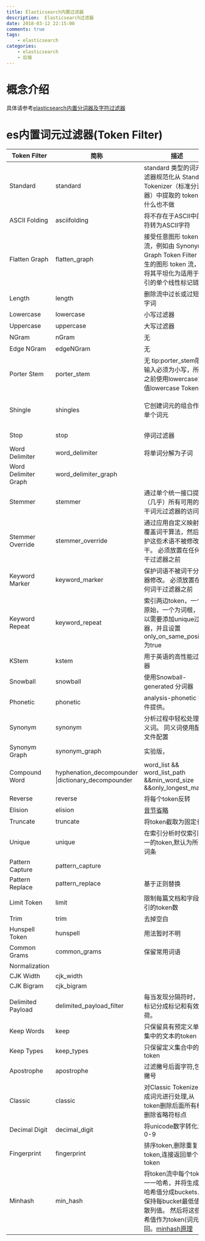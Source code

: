 ```yaml
---
title: Elasticsearch内置过滤器
description:  Elasticsearch过滤器
date: 2018-03-12 22:15:00
comments: true
tags: 
    - elasticsearch
categories:
    - elasticsearch
    - 后端
---
```

# 概念介绍
具体请参考[elasticsearch内置分词器及字符过滤器]()
# es内置词元过滤器(Token Filter)
| Token Filter  | 简称| 描述 | 可支持参数|
| -|-|-| -|
|Standard  | standard  | standard 类型的词元过滤器规范化从 Standard Tokenizer（标准分词器）中提取的 tokens。什么也不做| 无|
|ASCII Folding | asciifolding | 将不存在于ASCII中的字符转为ASCII字符| preserve_original |
|Flatten Graph  | flatten_graph |接受任意图形 token 流，例如由 Synonym Graph Token Filter 产生的图形 token 流，并将其平坦化为适用于索引的单个线性标记链| 无| 
|Length  | length | 删除流中过长或过短的字词| min && max |
| Lowercase | lowercase | 小写过滤器| 无| 
|Uppercase | uppercase |大写过滤器| 无|
|NGram  | nGram | 无| min_gram && max_gram|
|Edge NGram  | edgeNGram |无| min_gram && max_gram|
|Porter Stem | porter_stem | 无 tip:porter_stem限制输入必须为小写，所以之前使用lowercase货值lowercase Tokenizer| 无|
|Shingle | shingles | 它创建词元的组合作为单个词元| max_shingle_size && min_shingle_size && output_unigrams && output_unigrams_if_no_shingles&& token_separator && filler_token|
|Stop  | stop | 停词过滤器| stopwords && stopwords_path && ignore_case&& remove_trailing|
|Word Delimiter | word_delimiter| 将单词分解为子词| 。。。|
|Word Delimiter Graph | word_delimiter_graph| | |
|Stemmer  | stemmer | 通过单个统一接口提供（几乎）所有可用的词干词元过滤器的访问 | name | 
|Stemmer Override | stemmer_override |通过应用自定义映射来覆盖词干算法，然后保护这些术语不被修改词干。 必须放置在任何词干过滤器之前| rules && rules_path|
|Keyword Marker|keyword_marker|保护词语不被词干分析器修改。 必须放置在任何词干过滤器之前|keywords&& keywords_path &&keywords_pattern ignore_case|
|Keyword Repeat| keyword_repeat | 索引两边token，一个为原始，一个为词根，所以需要添加unique过滤器，并且设置only_on_same_position  为true| 无| 
|KStem | kstem  | 用于英语的高性能过滤器 |无|
|Snowball| snowball | 使用Snowball-generated 分词器| language| 
|Phonetic | phonetic| analysis-phonetic 插件提供。| 无| 
|Synonym | synonym | 分析过程中轻松处理同义词。 同义词使用配置文件配置 | synonyms_path && synonyms ignore_case && expand  |
|Synonym Graph | synonym_graph | 实验版，| 无| 
|Compound Word | hyphenation\_decompounder \|dictionary_decompounder| word_list && word_list_path &&min_word_size &&only_longest_match | 无|
|Reverse | reverse | 将每个token反转| 无| 
|Elision | elision | [音节省略][音节省略]| articles 设置停用词|
|Truncate | truncate | 将token截取为固定长度| length 默认为10| 
|Unique | unique | 在索引分析时仅索引唯一的token,默认为所有词条|only_on_same_position 设为true,只删除同一位置的token|
|Pattern Capture | pattern_capture| | preserve\_original true返回原始token&& patterns|
|Pattern Replace| pattern_replace| 基于正则替换| 
|Limit Token | limit | 限制每篇文档和字段索引的token数| max_token\_count 默认为1 ;consume_all_tokens,如果为ture,超出限制也会最大程度处理token|
|Trim| trim | 去掉空白| 无|
|Hunspell Token| hunspell | 用法暂时不明 | |
|Common Grams|common_grams | 保留常用词语| common_grams; 常用词common_words_path;ignore_case;query_mode|
|Normalization | | | |
|CJK Width  | cjk_width| | |
|CJK Bigram | cjk_bigram| | |
|Delimited Payload|delimited_payload_filter| 每当发现分隔符时，将标记分成标记和有效载荷。|delimiter 分隔符;encoding 负载类型|
|Keep Words | keep | 只保留具有预定义单词集中的文本的token| keep_words保留列表;keep_words_path;keep_words_case 忽略大小写|
|Keep Types | keep_types| 只保留定义集合中的token| types|
|Apostrophe | apostrophe | 过滤撇号后面字符,包括撇号|无|
|Classic | classic| 对Classic Tokenizer生成词元进行处理,从token删除后面所有权,删除省略符标点|无|
|Decimal Digit | decimal_digit | 将unicode数字转化为0-9| 无|
|Fingerprint | fingerprint|  排序token,删除重复token,连接返回单个token| separator;max_output_size 如果连接的指纹增长大于max_output_size ，则过滤器将退出并且不会发出token|
|Minhash|min\_hash|将token流中每个token一一哈希，并将生成的哈希值分成buckets，以保持每bucket最低值的散列值。 然后将这些哈希值作为token(词元)返回。[minhash原理][hashmin]|hash_count;bucket_count;hash_set_size;with_rotation|


[音节省略]:https://zh.wikipedia.org/wiki/%E9%9F%B3%E7%AF%80%E7%9C%81%E7%95%A5
[hashmin]:http://jm.taobao.org/2012/10/29/minhash-intro/